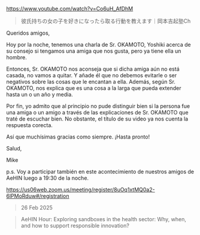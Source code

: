 https://www.youtube.com/watch?v=Co6uH_AfDhM

> 彼氏持ちの女の子を好きになったら取る行動を教えます｜岡本吉起塾Ch

Queridos amigos,

Hoy por la noche, tenemos una charla de Sr. OKAMOTO, Yoshiki acerca de su consejo si tengamos una amiga que nos gusta, pero ya tiene ella un hombre. 

Entonces, Sr. OKAMOTO nos aconseja que si dicha amiga aún no está casada, no vamos a quitar. Y añade él que no debemos evitarle o ser negativos sobre las cosas que le encantan a ella. Además, según Sr. OKAMOTO, nos explica que es una cosa a la larga que pueda extender hasta un o un año y media.

Por fin, yo admito que al principio no pude distinguir bien si la persona fue una amiga o un amigo a través de las explicaciones de Sr. OKAMOTO que traté de escuchar bien. No obstante, el título de su video ya nos cuenta la respuesta corecta.

Así que muchísimas gracias como siempre. ¡Hasta pronto!

Salud,

Mike

p.s. Voy a participar también en este acontecimiento de nuestros amigos de AeHIN luego a 19:30 de la noche. 

https://us06web.zoom.us/meeting/register/8uOq1xtMQ0a2-6lPMoRduw#/registration

> 26 Feb 2025

> AeHIN Hour: Exploring sandboxes in the health sector: Why, when, and how to support responsible innovation?
